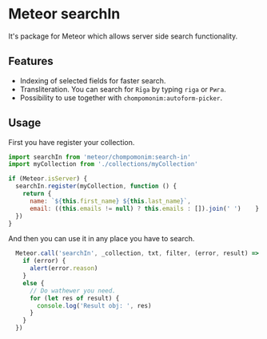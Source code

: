 # Meteor searchIn

It's package for Meteor which allows server side search functionality.

## Features

 - Indexing of selected fields for faster search.
 - Transliteration. You can search for `Rīga` by typing `riga` or `Рига`.
 - Possibility to use together with `chompomonim:autoform-picker`.

## Usage

First you have register your collection.

```JavaScript
import searchIn from 'meteor/chompomonim:search-in'
import myCollection from './collections/myCollection'

if (Meteor.isServer) {
  searchIn.register(myCollection, function () {
    return {
      name: `${this.first_name} ${this.last_name}`,
      email: ((this.emails != null) ? this.emails : []).join(' ')    }
  })
}
```

And then you can use it in any place you have to search.

```JavaScript
  Meteor.call('searchIn', _collection, txt, filter, (error, result) => {
    if (error) {
      alert(error.reason)
    }
    else {
      // Do wathewer you need.
      for (let res of result) {
        console.log('Result obj: ', res)
      }
    }
  })
```
